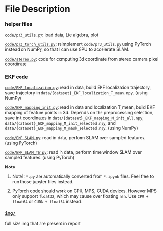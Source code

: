 # File Description

### helper files
[`code/pr3_utils.py`](code/pr3_utils.py): load data, Lie algebra, plot

[`code/pr3_torch_utils.py`](code/pr3_torch_utils.py): reimplement `code/pr3_utils.py` using PyTorch instead on NumPy, so that I can use GPU to accelerate SLAM.

[`code/stereo.py`](code/stereo.py): code for computing 3d coordinate from stereo camera pixel coordinate

### EKF code
[`code/EKF_localization.py`](code/EKF_localization.py):
read in data, build EKF localization trajectory, save trajectory in `data/{dataset}_EKF_localization_T_mean.npy`. 
(using NumPy)

[`code/EKF_mapping_init.py`](code/EKF_mapping_init.py):
read in data and localization T_mean, build EKF mapping of feature points in 3d. 
Depends on the preprocessing selection, save init coordinates in `data/{dataset}_EKF_mapping_M_init_all.npy`,
`data/{dataset}_EKF_mapping_M_init_selected.npy`,
and `data/{dataset}_EKF_mapping_M_mask_selected.npy`. 
(using NumPy)

[`code/EKF_SLAM.py`](code/EKF_SLAM.py):
read in data, perform SLAM over sampled features. (using PyTorch)

[`code/EKF_SLAM_TW.py`](code/EKF_SLAM_TW.py):
read in data, perform time window SLAM over sampled features. (using PyTorch)

**Note**
1. Note1: `*.py` are automatically converted from `*.ipynb` files.
 Feel free to run those jupyter files instead.

2. PyTorch code should work on CPU, MPS, CUDA devices. 
However MPS only support `float32`, which may cause over floating `nan`.
Use `CPU + float64` or `CUDA + float64` instead.

### [`img/`](img/)
full size img that are present in report.